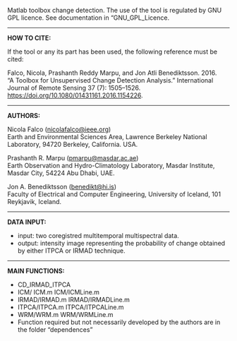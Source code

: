 Matlab toolbox change detection. The use of the tool is regulated by GNU GPL licence. See documentation in “GNU_GPL_Licence.

********************************************************************
**HOW TO CITE:**

If the tool or any its part has been used, the following reference must be cited:
 
Falco, Nicola, Prashanth Reddy Marpu, and Jon Atli Benediktsson. 2016.\
“A Toolbox for Unsupervised Change Detection Analysis.” International Journal of Remote Sensing 37 (7): 1505–1526.\
https://doi.org/10.1080/01431161.2016.1154226.


********************************************************************
**AUTHORS:**

Nicola Falco (nicolafalco@ieee.org)\
Earth and Environmental Sciences Area, Lawrence Berkeley National Laboratory, 94720 Berkeley, California. USA.

Prashanth R. Marpu (pmarpu@masdar.ac.ae)\
Earth Observation and Hydro-Climatology Laboratory, Masdar Institute, Masdar City, 54224 Abu Dhabi, UAE.

Jon A. Benediktsson (benedikt@hi.is)\
Faculty of Electrical and Computer Engineering, University of Iceland, 101 Reykjavik, Iceland.


********************************************************************
**DATA INPUT:**
* input: two coregistred multitemporal multispectral data. 
* output: intensity image representing the probability of change obtained by either ITPCA or IRMAD technique.


********************************************************************
**MAIN FUNCTIONS:**
* CD_IRMAD_ITPCA
* ICM/ ICM.m	ICM/ICMLine.m
* IRMAD/IRMAD.m	IRMAD/IRMADLine.m
* ITPCA/ITPCA.m	ITPCA/ITPCALine.m
* WRM/WRM.m	WRM/WRMLine.m
* Function required but not necessarily developed by the authors are in the folder “dependences”

